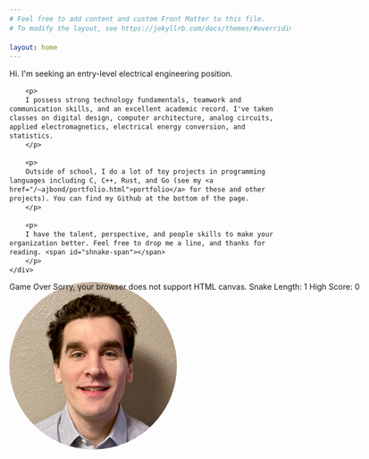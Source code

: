 ```yaml
---
# Feel free to add content and custom Front Matter to this file.
# To modify the layout, see https://jekyllrb.com/docs/themes/#overriding-theme-defaults

layout: home
---
```


<link rel="stylesheet" href="shnake.css">

<div class="my-container">
    <div>
        <p>
        Hi. I'm seeking an entry-level electrical engineering position.
        </p>

        <p>
        I possess strong technology fundamentals, teamwork and communication skills, and an excellent academic record. I've taken classes on digital design, computer architecture, analog circuits, applied electromagnetics, electrical energy conversion, and statistics.
        </p>

        <p>
        Outside of school, I do a lot of toy projects in programming languages including C, C++, Rust, and Go (see my <a href="/~ajbond/portfolio.html">portfolio</a> for these and other projects). You can find my Github at the bottom of the page.
        </p>

        <p>
        I have the talent, perspective, and people skills to make your organization better. Feel free to drop me a line, and thanks for reading. <span id="shnake-span"></span>
        </p>
    </div>
</div>
<div id="shnake-wrapper">
    <img src="headshot2.png" alt="That's me." id="image" width="300" style="border-radius: 50%; position:absolute"/>
    <div id="shnake" style="position: absolute;">
        <span id="gameOver">Game Over</span>
        <canvas id="snakeCanvas" width="300" height="300">
        Sorry, your browser does not support HTML canvas.
        </canvas>
        <span id="snakeLength">Snake Length: 1</span>
        <span id="highScore">High Score: 0</span>
    </div>
</div>
<script src="nativeExtensions.js"></script>
<script src="serpent.js"></script>
<script src="game.js"></script>
<script src="play.js"></script>
<script>
var $shnake = document.getElementById("shnake");
var $wrapper = document.getElementById("shnake-wrapper");
var $image = document.getElementById("image");
var hasMouseEnterHandler = true;

var images = [
    {src: "headshot2.png", alt: "That's me."},
    {src: "inhibit_pcb.png", alt: "An inhibit scheme I designed for AggieSat6."},
    {src: "sr_latch.png", alt: "Verilog I wrote for a digital design class."},
    {src: "blinky.png", alt: "An arduino project I've been working on."}
];
var image_idx = 0;

$wrapper.addEventListener("mouseenter", showShnake);
$wrapper.addEventListener("mouseleave", hideShnake);

// $wrapper.addEventListener("click", toggleMouseEnterEvent);
//
// function toggleMouseEnterEvent() {
//     if (hasMouseEnterHandler) {
//         $wrapper.removeEventListener("mouseleave", hideShnake);
//         hasMouseEnterHandler = false;
//     } else {
//         $wrapper.addEventListener("mouseleave", hideShnake);
//         hasMouseEnterHandler = true;
//     }
// }

function showShnake() {
    $shnake.style.visibility = "visible";
    $image.style.visibility = "hidden";
    image_idx = (image_idx + 1) % images.length;
    $image.src = images[image_idx].src;
    $image.alt = images[image_idx].alt;
}

function hideShnake() {
    $shnake.style.visibility = "hidden";
    $image.style.visibility = "visible";
    game.reset();
}
</script>
